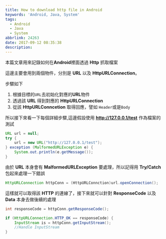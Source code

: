 ```yaml
---
title: How to download http file in Android
keywords: 'Android, Java, System'
tags:
  - Android
  - Java
  - System
abbrlink: 24263
date: 2017-09-12 08:35:38
description:
---
```



本篇文章用來記錄如何在**Android**裡面透過 **Http** 抓取檔案

這邊主要會用到兩個物件，分別是 **URL** 以及 **HttpURLConnection**。

步驟如下
1. 根據目標的`URL`去初始化對應的**URL**物件
2. 透過該 **URL** 得到對應的 **HttpURLConnection**
3. 從該 **HttpURLConncetion** 取得回應，譬如 `Header`或是`Body`

<!--more-->

所以接下來看一下每個詳細步驟,這邊假設使用 **http://127.0.0.1/test** 作為檔案的測試

```Java
URL url = null;
try {
    url = new URL("http://127.0.0.1/test");
} exception (MalformedURLException e) {
    System.out.println(e.getMessage());
}

```
由於 **URL** 本身會有 **MalformedURLException** 要處理，所以記得用 **Try/Catch** 包起來處理一下錯誤


```Java
HttpURLConnection httpConn = (HttpURLConnction)url.openConnection();
```
這樣就可以取得該 **HTTP** 的連線了，接下來就可以針對 **ResponseCode** 以及 **Data** 本身去做後續的處理

```Java
int responseCode = httpConn.getResponseCode();

if (HttpURLConnection.HTTP_OK == responseCode) {
    InputStream is = httpConn.getInputStream();
    //Handle InputStream
}
```
